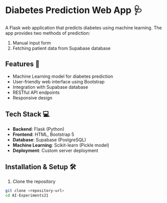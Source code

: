 # Diabetes Prediction Web App 🩺

A Flask web application that predicts diabetes using machine learning. The app provides two methods of prediction:
1. Manual input form
2. Fetching patient data from Supabase database

## Features 🌟

- Machine Learning model for diabetes prediction
- User-friendly web interface using Bootstrap
- Integration with Supabase database
- RESTful API endpoints
- Responsive design

## Tech Stack 💻

- **Backend**: Flask (Python)
- **Frontend**: HTML, Bootstrap 5
- **Database**: Supabase (PostgreSQL)
- **Machine Learning**: Scikit-learn (Pickle model)
- **Deployment**: Custom server deployment

## Installation & Setup 🛠️

1. Clone the repository
```bash
git clone <repository-url>
cd AI-Experiments21
